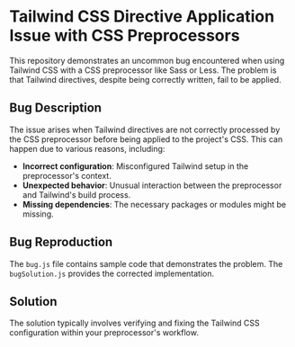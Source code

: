 # Tailwind CSS Directive Application Issue with CSS Preprocessors

This repository demonstrates an uncommon bug encountered when using Tailwind CSS with a CSS preprocessor like Sass or Less. The problem is that Tailwind directives, despite being correctly written, fail to be applied.

## Bug Description

The issue arises when Tailwind directives are not correctly processed by the CSS preprocessor before being applied to the project's CSS.  This can happen due to various reasons, including:

* **Incorrect configuration**: Misconfigured Tailwind setup in the preprocessor's context.
* **Unexpected behavior**: Unusual interaction between the preprocessor and Tailwind's build process.
* **Missing dependencies**: The necessary packages or modules might be missing. 

## Bug Reproduction

The `bug.js` file contains sample code that demonstrates the problem.  The  `bugSolution.js` provides the corrected implementation.

## Solution

The solution typically involves verifying and fixing the Tailwind CSS configuration within your preprocessor's workflow.